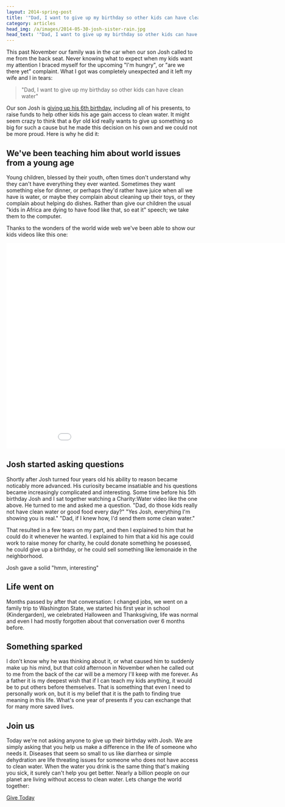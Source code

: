 ```yaml
---
layout: 2014-spring-post
title: '"Dad, I want to give up my birthday so other kids can have clean water"'
category: articles
head_img: /a/images/2014-05-30-josh-sister-rain.jpg
head_text: '"Dad, I want to give up my birthday so other kids can have clean water"' 
---
```


This past November our family was in the car when our son Josh called to me from the back seat. Never knowing what to expect when my kids want my attention I braced myself for the upcoming "I'm hungry", or "are we there yet" complaint. What I got was completely unexpected and it left my wife and I in tears:

> "Dad, I want to give up my birthday so other kids can have clean water"

Our son Josh is [giving up his 6th birthday](https://my.charitywater.org/joshs-birthday-water-campaign), including all of his presents, to raise funds to help other kids his age gain access to clean water. It might seem crazy to think that a 6yr old kid really wants to give up something so big for such a cause but he made this decision on his own and we could not be more proud. Here is why he did it:

We've been teaching him about world issues from a young age
-----------------------------------------------------------

Young children, blessed by their youth, often times don't understand why they can't have everything they ever wanted. Sometimes they want something else for dinner, or perhaps they'd rather have juice when all we have is water, or maybe they complain about cleaning up their toys, or they complain about helping do dishes. Rather than give our children the usual "kids in Africa are dying to have food like that, so eat it" speech; we take them to the computer.

Thanks to the wonders of the world wide web we've been able to show our kids videos like this one:

<iframe src="//player.vimeo.com/video/81056976" width="960" height="539" frameborder="0" webkitallowfullscreen mozallowfullscreen allowfullscreen></iframe>

Josh started asking questions
-----------------------------

Shortly after Josh turned four years old his ability to reason became noticably more advanced. His curiosity became insatiable and his questions became increasingly complicated and interesting. Some time before his 5th birthday Josh and I sat together watching a Charity:Water video like the one above. He turned to me and asked me a question. "Dad, do those kids really not have clean water or good food every day?" "Yes Josh, everything I'm showing you is real." "Dad, if I knew how, I'd send them some clean water."

That resulted in a few tears on my part, and then I explained to him that he could do it whenever he wanted. I explained to him that a kid his age could work to raise money for charity, he could donate something he posessed, he could give up a birthday, or he could sell something like lemonaide in the neighborhood.

Josh gave a solid "hmm, interesting"  

Life went on
------------

Months passed by after that conversation: I changed jobs, we went on a family trip to Washington State, we started his first year in school (Kindergarden), we celebrated Halloween and Thanksgiving, life was normal and even I had mostly forgotten about that conversation over 6 months before.

Something sparked
-----------------

I don't know why he was thinking about it, or what caused him to suddenly make up his mind, but that cold afternoon in November when he called out to me from the back of the car will be a memory I'll keep with me forever. As a father it is my deepest wish that if I can teach my kids anything, it would be to put others before themselves. That is something that even I need to personally work on, but it is my belief that it is the path to finding true meaning in this life. What's one year of presents if you can exchange that for many more saved lives.

Join us
-------

Today we're not asking anyone to give up their birthday with Josh. We are simply asking that you help us make a difference in the life of someone who needs it. Diseases that seem so small to us like diarrhea or simple dehydration are life threating issues for someone who does not have access to clean water. When the water you drink is the same thing that's making you sick, it surely can't help you get better. Nearly a billion people on our planet are living without access to clean water. Lets change the world together:

<a class="butn spaced" href="https://my.charitywater.org/joshs-birthday-water-campaign" target="_blank">Give Today</a>
